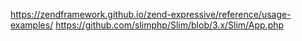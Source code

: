 https://zendframework.github.io/zend-expressive/reference/usage-examples/
https://github.com/slimphp/Slim/blob/3.x/Slim/App.php

